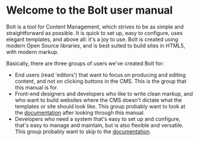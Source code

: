 Welcome to the Bolt user manual
===============================

Bolt is a tool for Content Management, which strives to be as simple and
straightforward as possible. It is quick to set up, easy to configure, uses
elegant templates, and above all: it's a joy to use. Bolt is created using
modern Open Source libraries, and is best suited to build sites in HTML5, with
modern markup.

Basically, there are three groups of users we've created Bolt for:

 - End users (read 'editors') that want to focus on producing and editing
   content, and not on clicking buttons in the CMS. This is the group that
   this manual is for.
 - Front-end designers and developers who like to write clean markup, and who
   want to build websites where the CMS doesn't dictate what the templates or
   site should look like. This group probably want to look at the 
   [documentation](http://docs.bolt.cm/) after looking through this manual.
 - Developers who need a system that's easy to set up and configure, that's
   easy to manage and maintain, but is also flexible and versatile. This group
   probably want to skip to the [documentation](http://docs.bolt.cm/).
